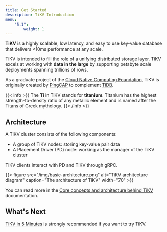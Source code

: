 ```yaml
---
title: Get Started
description: TiKV Introduction
menu:
    "5.1":
        weight: 1
---
```


**TiKV** is a highly scalable, low latency, and easy to use key-value database that delivers <10ms performance at any scale.

TiKV is intended to fill the role of a unifying distributed storage layer. TiKV excels at working with **data in the large** by supporting petabyte scale deployments spanning trillions of rows.

As a graduate project of the [Cloud Native Computing Foundation](https://www.cncf.io/), TiKV is originally created by [PingCAP](https://pingcap.com/en) to complement [TiDB](https://github.com/pingcap/tidb).

{{< info >}}
The **Ti** in TiKV stands for **titanium**. Titanium has the highest strength-to-density ratio of any metallic element and is named after the Titans of Greek mythology.
{{< /info >}}

## Architecture

A TiKV cluster consists of the following components:

- A group of TiKV nodes: storing key-value pair data
- A Placement Driver (PD) node: working as the manager of the TiKV cluster

TiKV clients interact with PD and TiKV through gRPC.

{{< figure
    src="/img/basic-architecture.png"
    alt="TiKV architecture diagram"
    caption="The architecture of TiKV"
    width="70" >}}

You can read more in the [Core concepts and architecture behind TiKV](../../reference/architecture/overview/) documentation.

## What's Next

[TiKV in 5 Minutes](../tikv-in-5-minutes/) is strongly recommended if you want to try TiKV.